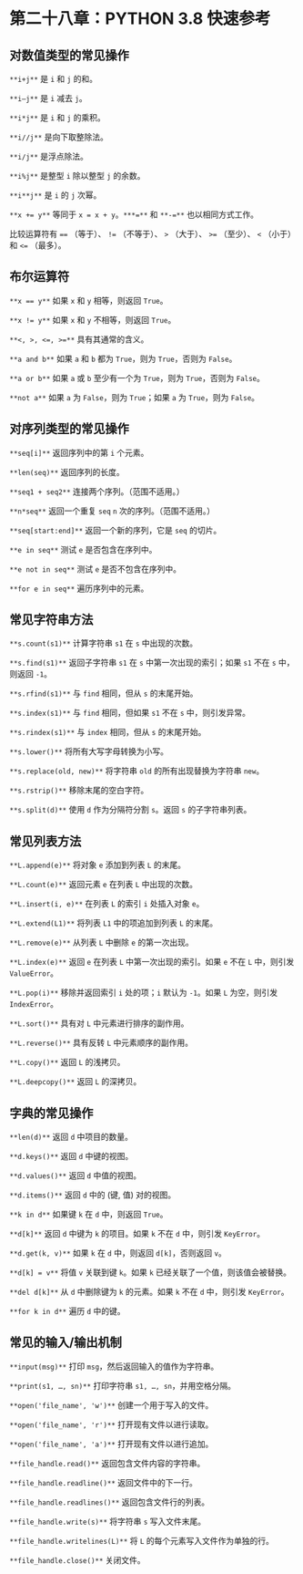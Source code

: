 # 第二十八章：PYTHON 3.8 快速参考

## 对数值类型的常见操作

`**i+j**` 是 `i` 和 `j` 的和。

`**i–j**` 是 `i` 减去 `j`。

`**i*j**` 是 `i` 和 `j` 的乘积。

`**i//j**` 是向下取整除法。

`**i/j**` 是浮点除法。

`**i%j**` 是整型 `i` 除以整型 `j` 的余数。

`**i**j**` 是 `i` 的 `j` 次幂。

`**x += y**` 等同于 `x = x + y`。`***=**` 和 `**-=**` 也以相同方式工作。

比较运算符有 `==` （等于）、 `!=` （不等于）、 `>` （大于）、 `>=` （至少）、 `<` （小于）和 `<=` （最多）。

## 布尔运算符

`**x == y**` 如果 `x` 和 `y` 相等，则返回 `True`。

`**x != y**` 如果 `x` 和 `y` 不相等，则返回 `True`。

`**<, >, <=, >=**` 具有其通常的含义。

`**a and b**` 如果 `a` 和 `b` 都为 `True`，则为 `True`，否则为 `False`。

`**a or b**` 如果 `a` 或 `b` 至少有一个为 `True`，则为 `True`，否则为 `False`。

`**not a**` 如果 `a` 为 `False`，则为 `True`；如果 `a` 为 `True`，则为 `False`。

## 对序列类型的常见操作

`**seq[i]**` 返回序列中的第 `i` 个元素。

`**len(seq)**` 返回序列的长度。

`**seq1 + seq2**` 连接两个序列。（范围不适用。）

`**n*seq**` 返回一个重复 `seq` `n` 次的序列。（范围不适用。）

`**seq[start:end]**` 返回一个新的序列，它是 `seq` 的切片。

`**e in seq**` 测试 `e` 是否包含在序列中。

`**e not in seq**` 测试 `e` 是否不包含在序列中。

`**for e in seq**` 遍历序列中的元素。

## **常见字符串方法**

`**s.count(s1)**` 计算字符串 `s1` 在 `s` 中出现的次数。

`**s.find(s1)**` 返回子字符串 `s1` 在 `s` 中第一次出现的索引；如果 `s1` 不在 `s` 中，则返回 `-1`。

`**s.rfind(s1)**` 与 `find` 相同，但从 `s` 的末尾开始。

`**s.index(s1)**` 与 `find` 相同，但如果 `s1` 不在 `s` 中，则引发异常。

`**s.rindex(s1)**` 与 `index` 相同，但从 `s` 的末尾开始。

`**s.lower()**` 将所有大写字母转换为小写。

`**s.replace(old, new)**` 将字符串 `old` 的所有出现替换为字符串 `new`。

`**s.rstrip()**` 移除末尾的空白字符。

`**s.split(d)**` 使用 `d` 作为分隔符分割 `s`。返回 `s` 的子字符串列表。

## **常见列表方法**

`**L.append(e)**` 将对象 `e` 添加到列表 `L` 的末尾。

`**L.count(e)**` 返回元素 `e` 在列表 `L` 中出现的次数。

`**L.insert(i, e)**` 在列表 `L` 的索引 `i` 处插入对象 `e`。

`**L.extend(L1)**` 将列表 `L1` 中的项追加到列表 `L` 的末尾。

`**L.remove(e)**` 从列表 `L` 中删除 `e` 的第一次出现。

`**L.index(e)**` 返回 `e` 在列表 `L` 中第一次出现的索引。如果 `e` 不在 `L` 中，则引发 `ValueError`。

`**L.pop(i)**` 移除并返回索引 `i` 处的项；`i` 默认为 `-1`。如果 `L` 为空，则引发 `IndexError`。

`**L.sort()**` 具有对 `L` 中元素进行排序的副作用。

`**L.reverse()**` 具有反转 `L` 中元素顺序的副作用。

`**L.copy()**` 返回 `L` 的浅拷贝。

`**L.deepcopy()**` 返回 `L` 的深拷贝。

## **字典的常见操作**

`**len(d)**` 返回 `d` 中项目的数量。

`**d.keys()**` 返回 `d` 中键的视图。

`**d.values()**` 返回 `d` 中值的视图。

`**d.items()**` 返回 `d` 中的 (键, 值) 对的视图。

`**k in d**` 如果键 `k` 在 `d` 中，则返回 `True`。

`**d[k]**` 返回 `d` 中键为 `k` 的项目。如果 `k` 不在 `d` 中，则引发 `KeyError`。

`**d.get(k, v)**` 如果 `k` 在 `d` 中，则返回 `d[k]`，否则返回 `v`。

`**d[k] = v**` 将值 `v` 关联到键 `k`。如果 `k` 已经关联了一个值，则该值会被替换。

`**del d[k]**` 从 `d` 中删除键为 `k` 的元素。如果 `k` 不在 `d` 中，则引发 `KeyError`。

`**for k in d**` 遍历 `d` 中的键。

## 常见的输入/输出机制

`**input(msg)**` 打印 `msg`，然后返回输入的值作为字符串。

`**print(s1, …, sn)**` 打印字符串 `s1, …, sn`，并用空格分隔。

`**open('file_name', 'w')**` 创建一个用于写入的文件。

`**open('file_name', 'r')**` 打开现有文件以进行读取。

`**open('file_name', 'a')**` 打开现有文件以进行追加。

`**file_handle.read()**` 返回包含文件内容的字符串。

`**file_handle.readline()**` 返回文件中的下一行。

`**file_handle.readlines()**` 返回包含文件行的列表。

`**file_handle.write(s)**` 将字符串 `s` 写入文件末尾。

`**file_handle.writelines(L)**` 将 `L` 的每个元素写入文件作为单独的行。

`**file_handle.close()**` 关闭文件。
